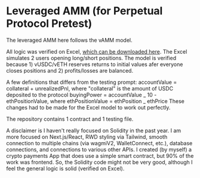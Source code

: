 # Leveraged AMM (for Perpetual Protocol Pretest)

The leveraged AMM here follows the vAMM model.

All logic was verified on Excel, [which can be downloaded here](https://docs.google.com/spreadsheets/d/1oDHskyDESzW43ulrtyc6Yy2alLmBT5SX/edit?usp=sharing&ouid=105809551198347578878&rtpof=true&sd=true). The Excel simulates 2 users opening long/short positions. The model is verified because 1) vUSDC/vETH reserves returns to initial values afer everyone closes positions and 2) profits/losses are balanced.

A few definitions that differs from the testing prompt:
accountValue = collateral + unrealizedPnl, where "collateral" is the amount of USDC deposited to the protocol
buyingPower = accountValue _ 10 - ethPositionValue, where ethPositionValue = ethPosition _ ethPrice
These changes had to be made for the Excel model to work out perfectly.

The repository contains 1 contract and 1 testing file.

A disclaimer is I haven't really focused on Solidity in the past year. I am more focused on Next.js/React, RWD styling via Tailwind, smooth connection to multiple chains (via wagmiV2, WalletConnect, etc.), database connections, and connections to various other APIs. I created (by myself) a crypto payments App that does use a simple smart contract, but 90% of the work was frontend. So, the Solidity code might not be very good, although I feel the general logic is solid (verified on Excel).
